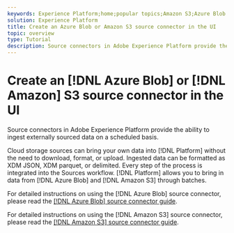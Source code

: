 ```yaml
---
keywords: Experience Platform;home;popular topics;Amazon S3;Azure Blob
solution: Experience Platform
title: Create an Azure Blob or Amazon S3 source connector in the UI
topic: overview
type: Tutorial
description: Source connectors in Adobe Experience Platform provide the ability to ingest externally sourced data on a scheduled basis. 
---
```


# Create an [!DNL Azure Blob] or [!DNL Amazon] S3 source connector in the UI

Source connectors in Adobe Experience Platform provide the ability to ingest externally sourced data on a scheduled basis. 

Cloud storage sources can bring your own data into [!DNL Platform] without the need to download, format, or upload. Ingested data can be formatted as XDM JSON, XDM parquet, or delimited. Every step of the process is integrated into the Sources workflow. [!DNL Platform] allows you to bring in data from [!DNL Azure Blob] and [!DNL Amazon S3] through batches.

For detailed instructions on using the [!DNL Azure Blob] source connector, please read the [[!DNL Azure Blob] source connector guide](./blob.md).

For detailed instructions on using the [!DNL Amazon S3] source connector, please read the [[!DNL Amazon S3] source connector guide](./blob.md).